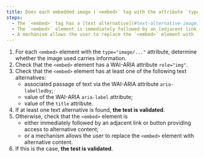```yaml
---
title: Does each embedded image (`<embed>` tag with the attribute `type="image/..."`) [conveying information](#image-conveying-information) meet one of these conditions?
steps:
  - The `<embed>` tag has a [text alternative](#text-alternative-image) and a `role="img"` attribute;
  - The `<embed>` element is immediately followed by an [adjacent link or button](#adjacent-link-or-button) giving access to [alternative content](#alternative-content);
  - A mechanism allows the user to replace the `<embed>` element with [alternative content](#alternative-content).
---
```


1. For each `<embed>` element with the `type="image/..."` attribute, determine whether the image used carries information.
2. Check that the `<embed>` element has a WAI-ARIA attribute `role="img"`.
3. Check that the `<embed>` element has at least one of the following text alternatives:
   - associated passage of text via the WAI-ARIA attribute `aria-labelledby`;
   - value of the WAI-ARIA `aria-label` attribute;
   - value of the `title` attribute.
4. If at least one text alternative is found, **the test is validated**.
5. Otherwise, check that the `<embed>` element is
   - either immediately followed by an adjacent link or button providing access to alternative content;
   - or a mechanism allows the user to replace the `<embed>` element with alternative content.
6. If this is the case, **the test is validated**.
